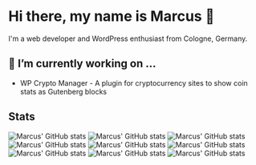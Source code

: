 # Hi there, my name is Marcus 👋

I'm a web developer and WordPress enthusiast from Cologne, Germany.

## 🔭 I’m currently working on ...

- WP Crypto Manager - A plugin for cryptocurrency sites to show coin stats as Gutenberg blocks

## Stats

![Marcus' GitHub stats](https://github-readme-stats.vercel.app/api?username=marcuskober&count_private=true&theme=dark)
![Marcus' GitHub stats](https://github-readme-stats.vercel.app/api?username=marcuskober&count_private=true&theme=radical)
![Marcus' GitHub stats](https://github-readme-stats.vercel.app/api?username=marcuskober&count_private=true&theme=merko)
![Marcus' GitHub stats](https://github-readme-stats.vercel.app/api?username=marcuskober&count_private=true&theme=gruvbox)
![Marcus' GitHub stats](https://github-readme-stats.vercel.app/api?username=marcuskober&count_private=true&theme=tokyonight)
![Marcus' GitHub stats](https://github-readme-stats.vercel.app/api?username=marcuskober&count_private=true&theme=onedark)
![Marcus' GitHub stats](https://github-readme-stats.vercel.app/api?username=marcuskober&count_private=true&theme=cobalt)
![Marcus' GitHub stats](https://github-readme-stats.vercel.app/api?username=marcuskober&count_private=true&theme=synthwave)
![Marcus' GitHub stats](https://github-readme-stats.vercel.app/api?username=marcuskober&count_private=true&theme=dracula)

